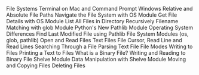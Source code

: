 File Systems
Terminal on Mac and Command Prompt Windows
Relative and Absolute File Paths
Navigate the File System with OS Module
Get File Details with OS Module
List All Files in Directory Recursively
Filename Matching with glob Module
Python's New Pathlib Module
Operating System Differences
Find Last Modified File using Pathlib
File System Modules (os, glob, pathlib)
Open and Read Files Text Files
File Cursor, Read Line and Read Lines
Searching Through a File
Parsing Text File
File Modes
Writing to Files
Printing a Text to Files
What is a Binary File?
Writing and Reading to Binary File
Shelve Module
Data Manipulation with Shelve Module
Moving and Copying Files
Deleting Files